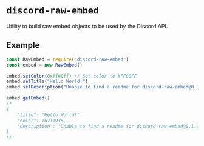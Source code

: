 # `discord-raw-embed`  
  
Utility to build raw embed objects to be used by the Discord API.  
  
## Example  
  
```js
const RawEmbed = require("discord-raw-embed")
const embed = new RawEmbed()

embed.setColor(0xff00ff) // Set color to #FF00FF
embed.setTitle("Hello World!")
embed.setDescription("Unable to find a readme for discord-raw-embed@0.1.0")

embed.getEmbed()
/*
{
    "title": "Hello World!"
    "color": 16711935,
    "description": "Unable to find a readme for discord-raw-embed@0.1.0"
}
*/
```